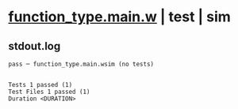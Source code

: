 # [function_type.main.w](../../../../../examples/tests/valid/function_type.main.w) | test | sim

## stdout.log
```log
pass ─ function_type.main.wsim (no tests)
 
 
Tests 1 passed (1)
Test Files 1 passed (1)
Duration <DURATION>
```

